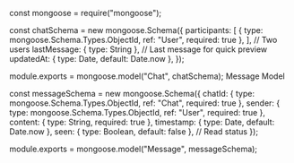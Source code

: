 const mongoose = require("mongoose");

const chatSchema = new mongoose.Schema({
  participants: [
    { type: mongoose.Schema.Types.ObjectId, ref: "User", required: true },
  ], // Two users
  lastMessage: { type: String }, // Last message for quick preview
  updatedAt: { type: Date, default: Date.now },
});

module.exports = mongoose.model("Chat", chatSchema);
Message Model

const messageSchema = new mongoose.Schema({
  chatId: { type: mongoose.Schema.Types.ObjectId, ref: "Chat", required: true },
  sender: { type: mongoose.Schema.Types.ObjectId, ref: "User", required: true },
  content: { type: String, required: true },
  timestamp: { type: Date, default: Date.now },
  seen: { type: Boolean, default: false }, // Read status
});

module.exports = mongoose.model("Message", messageSchema);